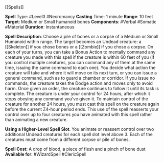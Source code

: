 [[Spells]] 

**Spell** Type: #Level3 #Necromancy
**Casting** Time: 1 minute
**Range**: 10 feet
**Target**: Medium or Small humanoid bones
**Components**: #Verbal #Somatic #Material 
**Duration**: Instantaneous

**Spell Description**: 
	Choose a pile of bones or a corpse of a Medium or Small Humanoid within range. The target becomes an Undead creature: a [[Skeleton]] if you chose bones or a [[Zombie]] if you chose a corpse.
	On each of your turns, you can take a Bonus Action to mentally command any creature you made with this spell if the creature is within 60 feet of you (if you control multiple creatures, you can command any of them at the same time, issuing the same command to each one). You decide what action the creature will take and where it will move on its next turn, or you can issue a general command, such as to guard a chamber or corridor. If you issue no commands, the creature takes the Dodge action and moves only to avoid harm. Once given an order, the creature continues to follow it until its task is complete. 
	The creature is under your control for 24 hours, after which it stops obeying any command you've given it. To maintain control of the creature for another 24 hours, you must cast this spell on the creature again before the current Z4-hour period ends. This use of the spell reasserts your control over up to four creatures you have animated with this spell rather than animating a new creature.

**Using a Higher-Level Spell Slot**. You animate or reassert control over two additional Undead creatures for each spell slot level above 3. Each of the creatures must come from a different corpse or pile of bones.

**Spell Cost**: A drop of blood, a piece of flesh and a pinch of bone dust
**Available for**: #WizardSpell #ClericSpell 